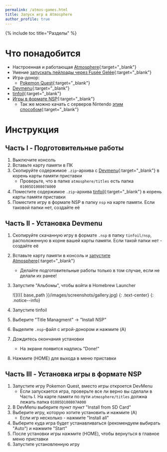 ```yaml
---
permalink: /atmos-games.html
title: Запуск игр в Atmosphere
author_profile: true
---
```

{% include toc title="Разделы" %}

# Что понадобится

* Настроенная и работающая [Atmosphere](atmos){:target="_blank"}
* Умение [запускать пейлоады через Fusée Gelée](fusee-gelee){:target="_blank"}
* Игра-донор: 
	* [Pokemon Quest](https://www.nintendo.com/games/detail/pokemon-quest-switch){:target="_blank"}
* [Devmenu](files/devmenu_atm.zip){:target="_blank"}
* [tinfoil](files/tinfoil.zip){:target="_blank"}
* [Игры в формате NSP](https://www.reddit.com/r/switchroms/comments/8xjo94/multihost_eshop_dlc_download_index/){:target="_blank"}
	* Так же можно качать с серверов Nintendo [этим способом](sxos-games#часть-ii---закачка-игр-в-формате-nsp){:target="_blank"}

# Инструкция

## Часть I - Подготовительные работы

1. Выключите консоль
1. Вставьте карту памяти в ПК
1. Скопируйте содержимое `.zip`-архива с [Devmenu](files/devmenu_atm.zip){:target="_blank"} в корень карты памяти приставки
	* Проверьте, что в папке `atmosphere/titles` есть папка `01005D100807A000`
1. Поместите содержимое `.zip`-архива [tinfoil](files/tinfoil.zip){:target="_blank"} в корень карты памяти приставки
1. Поместите игру в формате NSP в папку `nsp` на карте памяти. Если таковой папки нет, создайте её

## Часть II - Установка Devmenu

1. Скопируйте скачанную игру в формате `.nsp` в папку `tinfoil/nsp`, расположенную в корне вашей карты памяти. Если такой папки нет - создайте её
1. Вставьте карту памяти в консоль и [запустите Atmosphere](atmos){:target="_blank"}
	* Делайте подготовительные работы только в том случае, если не делали их ранее!
1. Запустите "Альбомы", чтобы войти в Homebrew Launcher

	![]({{ base_path }}/images/screenshots/gallery.jpg) 
	{: .text-center}
	{: .notice--info}

1. Запустите tinfoil
1. Выберите "Title Managment" -> "Install NSP"
1. Выделите `.nsp`-файл с игрой-донором и нажмите (A)
1. Дождитесь окончания установки 
	* На экране появится надпись "Done!"
1. Нажмите (HOME) для выхода в меню приставки

## Часть III - Установка игры в формате NSP

1. Запустите игру Pokemon Quest, вместо игры откроется DevMenu 
	* Если запускается игра, проверьте все ли верно вы сделали в Часть I. На карте памяти по пути `atmosphere/titles` должна лежать папка `01005D100807A000`
1. В DevMenu выберите пункт пункт "Install from SD Card"
1. Выберите игру, которую хотите установить и нажмите (A)
	* Если игр несколько - нажмите "Install all"
1. Выберите куда игра будет устанавливаться (рекомендуем выбирать "Auto") и нажмите "Start"
1. После установки игры нажмите (HOME), чтобы вернуться в главное меню приставки
1. Запустите установленную игру